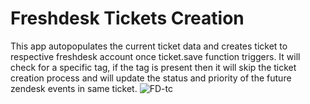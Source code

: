 # Freshdesk Tickets Creation
This app autopopulates the current ticket data and creates ticket to respective freshdesk account once ticket.save function triggers.
It will check for a specific tag, if the tag is present then it will skip the ticket creation process and will update the status and priority of the future zendesk events in same ticket.
![FD-tc](https://github.com/SankettPatel/CRM-to-CRM-ticket-creation/assets/48343143/686a9f84-322d-4196-9d62-0afabc6de255)
